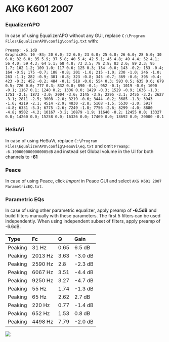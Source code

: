 # AKG K601 2007

### EqualizerAPO
In case of using EqualizerAPO without any GUI, replace `C:\Program Files\EqualizerAPO\config\config.txt`
with:
```
Preamp: -6.1dB
GraphicEQ: 10 -84; 20 6.0; 22 6.0; 23 6.0; 25 6.0; 26 6.0; 28 6.0; 30 6.0; 32 6.0; 35 5.9; 37 5.8; 40 5.4; 42 5.1; 45 4.8; 49 4.4; 52 4.1; 56 4.0; 59 4.3; 64 5.1; 68 4.8; 73 3.5; 78 2.8; 83 2.6; 89 2.3; 95 1.7; 102 1.2; 109 1.0; 117 0.6; 125 0.3; 134 -0.0; 143 -0.2; 153 -0.4; 164 -0.5; 175 -0.7; 188 -0.8; 201 -1.0; 215 -1.0; 230 -1.0; 246 -1.0; 263 -1.1; 282 -0.9; 301 -0.8; 323 -0.8; 345 -0.7; 369 -0.6; 395 -0.4; 423 -0.3; 452 -0.2; 484 -0.1; 518 -0.0; 554 0.3; 593 0.5; 635 0.6; 679 0.5; 726 0.6; 777 0.3; 832 0.0; 890 -0.1; 952 -0.1; 1019 -0.0; 1090 -0.1; 1167 0.1; 1248 0.2; 1336 0.0; 1429 -0.3; 1529 -0.9; 1636 -1.3; 1751 -2.1; 1873 -3.0; 2004 -3.6; 2145 -3.8; 2295 -3.1; 2455 -3.2; 2627 -3.1; 2811 -2.5; 3008 -2.0; 3219 -0.6; 3444 -0.2; 3685 -1.3; 3943 -1.6; 4219 -2.1; 4514 -2.9; 4830 -2.8; 5168 -1.5; 5530 -2.0; 5917 -4.8; 6331 -5.3; 6775 -2.6; 7249 -1.8; 7756 -2.6; 8299 -4.0; 8880 -4.8; 9502 -4.2; 10167 -3.2; 10879 -1.9; 11640 -0.2; 12455 0.0; 13327 0.0; 14260 0.0; 15258 0.0; 16326 0.0; 17469 0.0; 18692 0.0; 20000 -0.1
```

### HeSuVi
In case of using HeSuVi, replace `C:\Program Files\EqualizerAPO\config\HeSuVi\eq.txt` and omit `Preamp:
-6.1000000000000005dB` and instead set Global volume in the UI for both channels to **-61**

### Peace
In case of using Peace, click *Import* in Peace GUI and select `AKG K601 2007 ParametricEQ.txt`.

### Parametric EQs
In case of using other parametric equalizer, apply preamp of **-6.5dB** and build filters manually
with these parameters. The first 5 filters can be used independently.
When using independent subset of filters, apply preamp of -6.6dB.

| Type    | Fc      |    Q | Gain    |
|:--------|:--------|:-----|:--------|
| Peaking | 31 Hz   | 0.65 | 6.5 dB  |
| Peaking | 2013 Hz | 3.63 | -3.0 dB |
| Peaking | 2590 Hz | 2.8  | -2.3 dB |
| Peaking | 6067 Hz | 3.51 | -4.4 dB |
| Peaking | 9250 Hz | 3.27 | -4.7 dB |
| Peaking | 55 Hz   | 1.74 | -1.3 dB |
| Peaking | 65 Hz   | 2.62 | 2.7 dB  |
| Peaking | 220 Hz  | 0.77 | -1.4 dB |
| Peaking | 652 Hz  | 1.53 | 0.8 dB  |
| Peaking | 4498 Hz | 7.79 | -2.0 dB |

![](https://raw.githubusercontent.com/jaakkopasanen/AutoEq/master/results/innerfidelity/sbaf-serious/AKG%20K601%202007/AKG%20K601%202007.png)